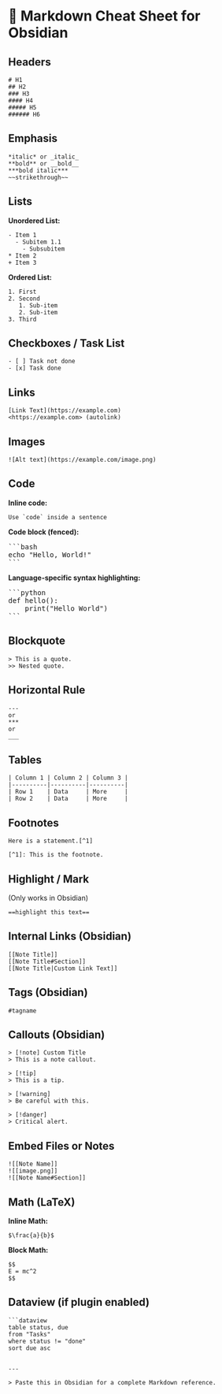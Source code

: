 # 🧠 Markdown Cheat Sheet for Obsidian

## Headers
```
# H1
## H2
### H3
#### H4
##### H5
###### H6
```

## Emphasis
```
*italic* or _italic_
**bold** or __bold__
***bold italic***
~~strikethrough~~
```

## Lists

**Unordered List:**
```
- Item 1
  - Subitem 1.1
    - Subsubitem
* Item 2
+ Item 3
```

**Ordered List:**
```
1. First
2. Second
   1. Sub-item
   2. Sub-item
3. Third
```

## Checkboxes / Task List
```
- [ ] Task not done
- [x] Task done
```

## Links
```
[Link Text](https://example.com)
<https://example.com> (autolink)
```

## Images
```
![Alt text](https://example.com/image.png)
```

## Code

**Inline code:**
```
Use `code` inside a sentence
```

**Code block (fenced):**
<pre>
```bash
echo "Hello, World!"
```
</pre>

**Language-specific syntax highlighting:**
<pre>
```python
def hello():
    print("Hello World")
```
</pre>

## Blockquote
```
> This is a quote.
>> Nested quote.
```

## Horizontal Rule
```
---
or
***
or
___
```

## Tables
```
| Column 1 | Column 2 | Column 3 |
|----------|----------|----------|
| Row 1    | Data     | More     |
| Row 2    | Data     | More     |
```

## Footnotes
```
Here is a statement.[^1]

[^1]: This is the footnote.
```

## Highlight / Mark
(Only works in Obsidian)
```
==highlight this text==
```

## Internal Links (Obsidian)
```
[[Note Title]]
[[Note Title#Section]]
[[Note Title|Custom Link Text]]
```

## Tags (Obsidian)
```
#tagname
```

## Callouts (Obsidian)
```
> [!note] Custom Title
> This is a note callout.

> [!tip]
> This is a tip.

> [!warning]
> Be careful with this.

> [!danger]
> Critical alert.
```

## Embed Files or Notes
```
![[Note Name]]
![[image.png]]
![[Note Name#Section]]
```

## Math (LaTeX)
**Inline Math:**
```
$\frac{a}{b}$
```

**Block Math:**
```
$$
E = mc^2
$$
```

## Dataview (if plugin enabled)
```
```dataview
table status, due
from "Tasks"
where status != "done"
sort due asc
```
```

---

> Paste this in Obsidian for a complete Markdown reference.
